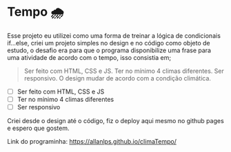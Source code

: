 # Tempo 🌧

Esse projeto eu utilizei como uma forma de treinar a lógica de condicionais if...else, criei um projeto simples no design e no código como objeto de estudo, o desafio era para que o programa disponibilize uma frase para uma atividade de acordo com o tempo, isso consistia em;

> Ser feito com HTML, CSS e JS.
> Ter no mínimo 4 climas diferentes.
> Ser responsivo.
> O design mudar de acordo com a condição climática. 
- [ ]  Ser feito com HTML, CSS e JS
- [ ]  Ter no mínimo 4 climas diferentes
- [ ]  Ser responsivo

Criei desde o design até o código, fiz o deploy aqui mesmo no github pages e espero que gostem. 

Link do programinha: https://allanlps.github.io/climaTempo/
